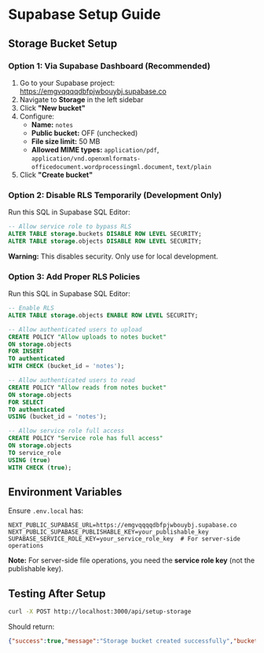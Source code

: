 # Supabase Setup Guide

## Storage Bucket Setup

### Option 1: Via Supabase Dashboard (Recommended)

1. Go to your Supabase project: https://emgvqqqqdbfpjwbouybj.supabase.co
2. Navigate to **Storage** in the left sidebar
3. Click **"New bucket"**
4. Configure:
   - **Name:** `notes`
   - **Public bucket:** OFF (unchecked)
   - **File size limit:** 50 MB
   - **Allowed MIME types:** `application/pdf`, `application/vnd.openxmlformats-officedocument.wordprocessingml.document`, `text/plain`
5. Click **"Create bucket"**

### Option 2: Disable RLS Temporarily (Development Only)

Run this SQL in Supabase SQL Editor:

```sql
-- Allow service role to bypass RLS
ALTER TABLE storage.buckets DISABLE ROW LEVEL SECURITY;
ALTER TABLE storage.objects DISABLE ROW LEVEL SECURITY;
```

**Warning:** This disables security. Only use for local development.

### Option 3: Add Proper RLS Policies

Run this SQL in Supabase SQL Editor:

```sql
-- Enable RLS
ALTER TABLE storage.objects ENABLE ROW LEVEL SECURITY;

-- Allow authenticated users to upload
CREATE POLICY "Allow uploads to notes bucket"
ON storage.objects
FOR INSERT
TO authenticated
WITH CHECK (bucket_id = 'notes');

-- Allow authenticated users to read
CREATE POLICY "Allow reads from notes bucket"
ON storage.objects
FOR SELECT
TO authenticated
USING (bucket_id = 'notes');

-- Allow service role full access
CREATE POLICY "Service role has full access"
ON storage.objects
TO service_role
USING (true)
WITH CHECK (true);
```

## Environment Variables

Ensure `.env.local` has:

```
NEXT_PUBLIC_SUPABASE_URL=https://emgvqqqqdbfpjwbouybj.supabase.co
NEXT_PUBLIC_SUPABASE_PUBLISHABLE_KEY=your_publishable_key
SUPABASE_SERVICE_ROLE_KEY=your_service_role_key  # For server-side operations
```

**Note:** For server-side file operations, you need the **service role key** (not the publishable key).

## Testing After Setup

```bash
curl -X POST http://localhost:3000/api/setup-storage
```

Should return:
```json
{"success":true,"message":"Storage bucket created successfully","bucketName":"notes"}
```
